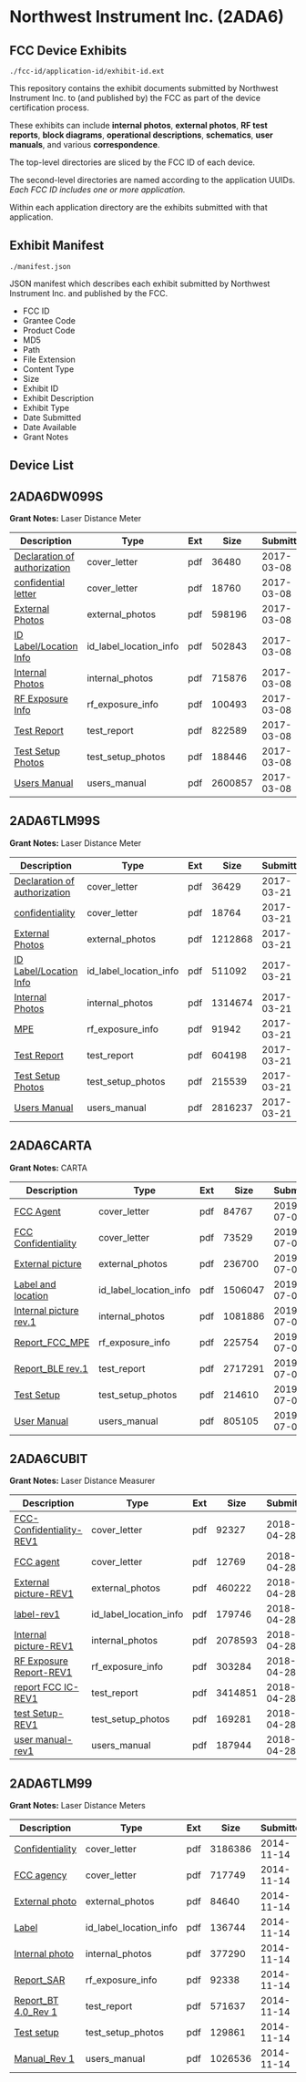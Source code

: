 # Northwest Instrument Inc. (2ADA6)
## FCC Device Exhibits

```
./fcc-id/application-id/exhibit-id.ext
```

This repository contains the exhibit documents submitted by Northwest Instrument Inc. to (and published by) the FCC as part of the device certification process.

These exhibits can include **internal photos**, **external photos**, **RF test reports**, **block diagrams**, **operational descriptions**, **schematics**, **user manuals**, and various **correspondence**.

The top-level directories are sliced by the FCC ID of each device.

The second-level directories are named according to the application UUIDs. *Each FCC ID includes one or more application.*

Within each application directory are the exhibits submitted with that application. 

## Exhibit Manifest

```
./manifest.json
```

JSON manifest which describes each exhibit submitted by Northwest Instrument Inc. and published by the FCC.

- FCC ID
- Grantee Code
- Product Code
- MD5
- Path
- File Extension
- Content Type
- Size
- Exhibit ID
- Exhibit Description
- Exhibit Type
- Date Submitted
- Date Available
- Grant Notes

## Device List
## 2ADA6DW099S
**Grant Notes:** Laser Distance Meter

| Description | Type | Ext | Size | Submitted | Available |
| ----------- | ---- | --- | ---- | --------- | --------- |
| [Declaration of authorization](2ADA6DW099S/1d152f907ca8000fcde9bdffeb58f6f4/3306806.pdf) | cover_letter | pdf | 36480 | 2017-03-08 | 2017-03-09 |
| [confidential letter](2ADA6DW099S/1d152f907ca8000fcde9bdffeb58f6f4/3306813.pdf) | cover_letter | pdf | 18760 | 2017-03-08 | 2017-03-09 |
| [External Photos](2ADA6DW099S/1d152f907ca8000fcde9bdffeb58f6f4/3306825.pdf) | external_photos | pdf | 598196 | 2017-03-08 | 2017-03-09 |
| [ID Label/Location Info](2ADA6DW099S/1d152f907ca8000fcde9bdffeb58f6f4/3307043.pdf) | id_label_location_info | pdf | 502843 | 2017-03-08 | 2017-03-09 |
| [Internal Photos](2ADA6DW099S/1d152f907ca8000fcde9bdffeb58f6f4/3306830.pdf) | internal_photos | pdf | 715876 | 2017-03-08 | 2017-03-09 |
| [RF Exposure Info](2ADA6DW099S/1d152f907ca8000fcde9bdffeb58f6f4/3306816.pdf) | rf_exposure_info | pdf | 100493 | 2017-03-08 | 2017-03-09 |
| [Test Report](2ADA6DW099S/1d152f907ca8000fcde9bdffeb58f6f4/3306809.pdf) | test_report | pdf | 822589 | 2017-03-08 | 2017-03-09 |
| [Test Setup Photos](2ADA6DW099S/1d152f907ca8000fcde9bdffeb58f6f4/3307041.pdf) | test_setup_photos | pdf | 188446 | 2017-03-08 | 2017-03-09 |
| [Users Manual](2ADA6DW099S/1d152f907ca8000fcde9bdffeb58f6f4/3307042.pdf) | users_manual | pdf | 2600857 | 2017-03-08 | 2017-03-09 |
## 2ADA6TLM99S
**Grant Notes:** Laser Distance Meter

| Description | Type | Ext | Size | Submitted | Available |
| ----------- | ---- | --- | ---- | --------- | --------- |
| [ Declaration of authorization](2ADA6TLM99S/d6211c2607a859d1e34f4ffc20b2c115/3324894.pdf) | cover_letter | pdf | 36429 | 2017-03-21 | 2017-04-20 |
| [ confidentiality](2ADA6TLM99S/d6211c2607a859d1e34f4ffc20b2c115/3324895.pdf) | cover_letter | pdf | 18764 | 2017-03-21 | 2017-04-20 |
| [External Photos](2ADA6TLM99S/d6211c2607a859d1e34f4ffc20b2c115/3324884.pdf) | external_photos | pdf | 1212868 | 2017-03-21 | 2017-04-20 |
| [ID Label/Location Info](2ADA6TLM99S/d6211c2607a859d1e34f4ffc20b2c115/3324889.pdf) | id_label_location_info | pdf | 511092 | 2017-03-21 | 2017-04-20 |
| [Internal Photos](2ADA6TLM99S/d6211c2607a859d1e34f4ffc20b2c115/3324888.pdf) | internal_photos | pdf | 1314674 | 2017-03-21 | 2017-04-20 |
| [MPE](2ADA6TLM99S/d6211c2607a859d1e34f4ffc20b2c115/3324893.pdf) | rf_exposure_info | pdf | 91942 | 2017-03-21 | 2017-04-20 |
| [Test Report](2ADA6TLM99S/d6211c2607a859d1e34f4ffc20b2c115/3324892.pdf) | test_report | pdf | 604198 | 2017-03-21 | 2017-04-20 |
| [Test Setup Photos](2ADA6TLM99S/d6211c2607a859d1e34f4ffc20b2c115/3324890.pdf) | test_setup_photos | pdf | 215539 | 2017-03-21 | 2017-04-20 |
| [Users Manual](2ADA6TLM99S/d6211c2607a859d1e34f4ffc20b2c115/3324891.pdf) | users_manual | pdf | 2816237 | 2017-03-21 | 2017-04-20 |
## 2ADA6CARTA
**Grant Notes:** CARTA

| Description | Type | Ext | Size | Submitted | Available |
| ----------- | ---- | --- | ---- | --------- | --------- |
| [FCC Agent](2ADA6CARTA/940e77d6347c17e9f89eab05ddc6f942/4346882.pdf) | cover_letter | pdf | 84767 | 2019-07-07 | 2019-07-08 |
| [FCC Confidentiality](2ADA6CARTA/940e77d6347c17e9f89eab05ddc6f942/4346883.pdf) | cover_letter | pdf | 73529 | 2019-07-07 | 2019-07-08 |
| [External picture](2ADA6CARTA/940e77d6347c17e9f89eab05ddc6f942/4346884.pdf) | external_photos | pdf | 236700 | 2019-07-07 | 2019-07-08 |
| [Label and location](2ADA6CARTA/940e77d6347c17e9f89eab05ddc6f942/4346885.pdf) | id_label_location_info | pdf | 1506047 | 2019-07-07 | 2019-07-08 |
| [Internal picture rev.1](2ADA6CARTA/940e77d6347c17e9f89eab05ddc6f942/4346892.pdf) | internal_photos | pdf | 1081886 | 2019-07-07 | 2019-07-08 |
| [Report_FCC_MPE](2ADA6CARTA/940e77d6347c17e9f89eab05ddc6f942/4346887.pdf) | rf_exposure_info | pdf | 225754 | 2019-07-07 | 2019-07-08 |
| [Report_BLE rev.1](2ADA6CARTA/940e77d6347c17e9f89eab05ddc6f942/4346889.pdf) | test_report | pdf | 2717291 | 2019-07-07 | 2019-07-08 |
| [Test Setup](2ADA6CARTA/940e77d6347c17e9f89eab05ddc6f942/4346890.pdf) | test_setup_photos | pdf | 214610 | 2019-07-07 | 2019-07-08 |
| [User Manual](2ADA6CARTA/940e77d6347c17e9f89eab05ddc6f942/4346891.pdf) | users_manual | pdf | 805105 | 2019-07-07 | 2019-07-08 |
## 2ADA6CUBIT
**Grant Notes:** Laser Distance Measurer

| Description | Type | Ext | Size | Submitted | Available |
| ----------- | ---- | --- | ---- | --------- | --------- |
| [FCC-Confidentiality-REV1](2ADA6CUBIT/b4d464e337fe821a17fef3c090e04214/3833279.pdf) | cover_letter | pdf | 92327 | 2018-04-28 | 2018-05-02 |
| [FCC agent](2ADA6CUBIT/b4d464e337fe821a17fef3c090e04214/3833282.pdf) | cover_letter | pdf | 12769 | 2018-04-28 | 2018-05-02 |
| [External picture-REV1](2ADA6CUBIT/b4d464e337fe821a17fef3c090e04214/3833283.pdf) | external_photos | pdf | 460222 | 2018-04-28 | 2018-05-02 |
| [label-rev1](2ADA6CUBIT/b4d464e337fe821a17fef3c090e04214/3833285.pdf) | id_label_location_info | pdf | 179746 | 2018-04-28 | 2018-05-02 |
| [Internal picture-REV1](2ADA6CUBIT/b4d464e337fe821a17fef3c090e04214/3833284.pdf) | internal_photos | pdf | 2078593 | 2018-04-28 | 2018-05-02 |
| [RF Exposure Report-REV1](2ADA6CUBIT/b4d464e337fe821a17fef3c090e04214/3833287.pdf) | rf_exposure_info | pdf | 303284 | 2018-04-28 | 2018-05-02 |
| [report FCC IC-REV1](2ADA6CUBIT/b4d464e337fe821a17fef3c090e04214/3833290.pdf) | test_report | pdf | 3414851 | 2018-04-28 | 2018-05-02 |
| [test Setup-REV1](2ADA6CUBIT/b4d464e337fe821a17fef3c090e04214/3833291.pdf) | test_setup_photos | pdf | 169281 | 2018-04-28 | 2018-05-02 |
| [user manual-rev1](2ADA6CUBIT/b4d464e337fe821a17fef3c090e04214/3833292.pdf) | users_manual | pdf | 187944 | 2018-04-28 | 2018-05-02 |
## 2ADA6TLM99
**Grant Notes:** Laser Distance Meters

| Description | Type | Ext | Size | Submitted | Available |
| ----------- | ---- | --- | ---- | --------- | --------- |
| [Confidentiality](2ADA6TLM99/f6cab5f9ca9ca9138b49ae1b785e9714/2444572.pdf) | cover_letter | pdf | 3186386 | 2014-11-14 | 2014-11-17 |
| [FCC agency](2ADA6TLM99/f6cab5f9ca9ca9138b49ae1b785e9714/2444573.pdf) | cover_letter | pdf | 717749 | 2014-11-14 | 2014-11-17 |
| [External photo](2ADA6TLM99/f6cab5f9ca9ca9138b49ae1b785e9714/2444574.pdf) | external_photos | pdf | 84640 | 2014-11-14 | 2014-11-17 |
| [Label](2ADA6TLM99/f6cab5f9ca9ca9138b49ae1b785e9714/2444576.pdf) | id_label_location_info | pdf | 136744 | 2014-11-14 | 2014-11-17 |
| [Internal photo](2ADA6TLM99/f6cab5f9ca9ca9138b49ae1b785e9714/2444575.pdf) | internal_photos | pdf | 377290 | 2014-11-14 | 2014-11-17 |
| [Report_SAR](2ADA6TLM99/f6cab5f9ca9ca9138b49ae1b785e9714/2444577.pdf) | rf_exposure_info | pdf | 92338 | 2014-11-14 | 2014-11-17 |
| [Report_BT 4.0_Rev 1](2ADA6TLM99/f6cab5f9ca9ca9138b49ae1b785e9714/2444578.pdf) | test_report | pdf | 571637 | 2014-11-14 | 2014-11-17 |
| [Test setup](2ADA6TLM99/f6cab5f9ca9ca9138b49ae1b785e9714/2444579.pdf) | test_setup_photos | pdf | 129861 | 2014-11-14 | 2014-11-17 |
| [Manual_Rev 1](2ADA6TLM99/f6cab5f9ca9ca9138b49ae1b785e9714/2444580.pdf) | users_manual | pdf | 1026536 | 2014-11-14 | 2014-11-17 |
